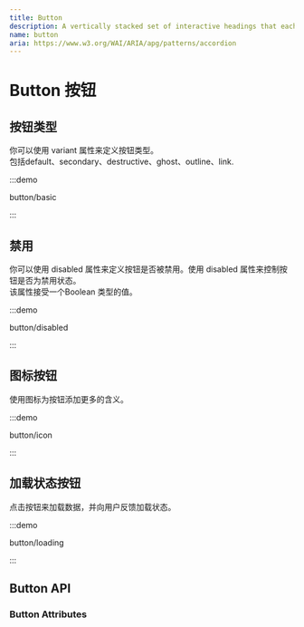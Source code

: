 ```yaml
---
title: Button
description: A vertically stacked set of interactive headings that each reveal an associated section of content.
name: button
aria: https://www.w3.org/WAI/ARIA/apg/patterns/accordion
---
```


# Button 按钮

## 按钮类型

你可以使用 variant 属性来定义按钮类型。<br> 包括default、secondary、destructive、ghost、outline、link.

:::demo

button/basic

:::

## 禁用

你可以使用 disabled 属性来定义按钮是否被禁用。使用 disabled 属性来控制按钮是否为禁用状态。 <br> 该属性接受一个Boolean 类型的值。

:::demo

button/disabled

:::

## 图标按钮

使用图标为按钮添加更多的含义。

:::demo

button/icon

:::

## 加载状态按钮

点击按钮来加载数据，并向用户反馈加载状态。

:::demo

button/loading

:::

## Button API

### Button Attributes

<!-- | Name | Description | Type | Default |
| ----------------- | ----------------------------------------------------------------------- | ----------------------------------------------------------------------------------------- | ------- |
| variant | button type | ^[enum]`'default' \| 'destructive' \| 'ghost' \| 'link' \| 'outline' \| 'secondary'` | — |
| size | button size | ^[enum]`'default' \| 'lg' \| 'sm' \| 'xs' \| 'icon'`  | — | -->
